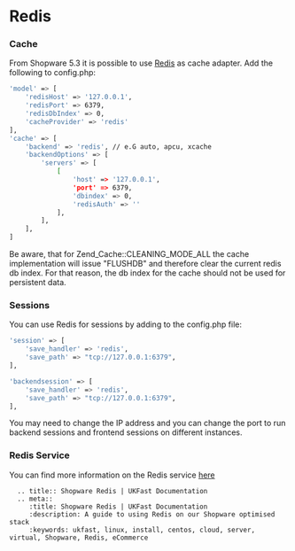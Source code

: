 # Redis

### Cache
From Shopware 5.3 it is possible to use [Redis](https://redis.io/) as cache adapter. Add the following to config.php:

```bash
'model' => [
    'redisHost' => '127.0.0.1',
    'redisPort' => 6379,
    'redisDbIndex' => 0,
    'cacheProvider' => 'redis'
],
'cache' => [
    'backend' => 'redis', // e.G auto, apcu, xcache
    'backendOptions' => [
        'servers' => [
            [
                'host' => '127.0.0.1',
                'port' => 6379,
                'dbindex' => 0,
                'redisAuth' => ''
            ],
        ],
    ],
]
```

Be aware, that for Zend_Cache::CLEANING_MODE_ALL the cache implementation will issue "FLUSHDB" and therefore clear the current redis db index. For that reason, the db index for the cache should not be used for persistent data.

### Sessions
You can use Redis for sessions by adding to the config.php file:
```bash
'session' => [
    'save_handler' => 'redis',
    'save_path' => "tcp://127.0.0.1:6379",
],

'backendsession' => [
    'save_handler' => 'redis',
    'save_path' => "tcp://127.0.0.1:6379",
],
```

You may need to change the IP address and you can change the port to run backend sessions and frontend sessions on different instances.

### Redis Service
You can find more information on the Redis service [here](/operatingsystems/linux/redis/redis.html)

```eval_rst
  .. title:: Shopware Redis | UKFast Documentation
  .. meta::
     :title: Shopware Redis | UKFast Documentation
     :description: A guide to using Redis on our Shopware optimised stack
     :keywords: ukfast, linux, install, centos, cloud, server, virtual, Shopware, Redis, eCommerce

